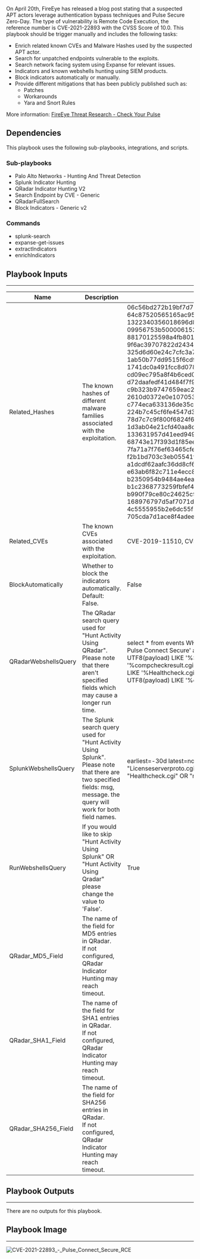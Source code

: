 On April 20th, FireEye has released a blog post stating that a suspected APT actors leverage authentication bypass techniques and Pulse Secure Zero-Day. 
The type of vulnerability is Remote Code Execution, the reference number is CVE-2021-22893 with the CVSS Score of 10.0.
This playbook should be trigger manually and includes the following tasks:

* Enrich related known CVEs and Malware Hashes used by the suspected APT actor.
* Search for unpatched endpoints vulnerable to the exploits.
* Search network facing system using Expanse for relevant issues.
* Indicators and known webshells hunting using SIEM products.
* Block indicators automatically or manually.
* Provide different mitigations that has been publicly published such as:
    * Patches
    * Workarounds
    * Yara and Snort Rules

More information:
[FireEye Threat Research - Check Your Pulse](https://www.fireeye.com/blog/threat-research/2021/04/suspected-apt-actors-leverage-bypass-techniques-pulse-secure-zero-day.html)


## Dependencies
This playbook uses the following sub-playbooks, integrations, and scripts.

### Sub-playbooks
* Palo Alto Networks - Hunting And Threat Detection
* Splunk Indicator Hunting
* QRadar Indicator Hunting V2
* Search Endpoint by CVE - Generic
* QRadarFullSearch
* Block Indicators - Generic v2

### Commands
* splunk-search
* expanse-get-issues
* extractIndicators
* enrichIndicators

## Playbook Inputs
---

| **Name** | **Description** | **Default Value** | **Required** |
| --- | --- | --- | --- |
| Related_Hashes | The known hashes of different malware families associated with the exploitation. | 06c56bd272b19bf7d7207443693cd1fc774408c4ca56744577b11fee550c23f7, 64c87520565165ac95b74d6450b3ab8379544933dd3e2f2c4dc9b03a3ec570a7, 1322340356018696d853e0ac6f7ce3a2, 09956753b5000061524d204000000001, 88170125598a4fb801102ad56494a773895059ac8550a983fdd2ef429653f079, 9f6ac39707822d243445e30d27b8404466aa69c61119d5308785bf4a464a9ebd, 325d6d60e24c7cfc3a782839d85ce08c8d3bb27c, 1ab50b77dd9515f6cd9ed07d1d3176ba4627a292dc4a21b16ac9d211353818bd, 1741dc0a491fcc8d078220ac9628152668d3370b92a8eae258e34ba28c6473b9, cd09ec795a8f4b6ced003500a44d810f49943514e2f92c81ab96c33e1c0fbd68, d72daafedf41d484f7f9816f7f076a9249a6808f1899649b7daa22c0447bb37b, c9b323b9747659eac25cec078895d75f016e26a8b5858567c7fb945b7321722c, 2610d0372e0e107053bc001d278ef71f08562e5610691f18b978123c499a74d8, c774eca633136de35c9d2cd339a3b5d29f00f761657ea2aa438de4f33e4bbba4, 224b7c45cf6fe4547d3ea66a12c30f3cb4c601b0a80744154697094e73dbd450, 78d7c7c9f800f6824f63a99d935a4ad0112f97953d8c100deb29dae24d7da282, 1d3ab04e21cfd40aa8d4300a359a09e3b520d39b1496be1e4bc91ae1f6730ecc, 133631957d41eed9496ac2774793283ce26f8772de226e7f520d26667b51481a, 68743e17f393d1f85ee937dffacc91e081b5f6f43477111ac96aa9d44826e4d2, 7fa71a7f76ef63465cfeacf58217e0b66fc71bc81d37c44380a6f572b8a3ec7a, f2b1bd703c3eb05541ff84ec375573cbdc70309ccb82aac04b72db205d718e90, a1dcdf62aafc36dd8cf64774dea80d79fb4e24ba2a82adf4d944d9186acd1cc1, e63ab6f82c711e4ecc8f5b36046eb7ea216f41eb90158165b82a6c90560ea415, b2350954b9484ae4eac42b95fae6edf7a126169d0b93d79f49d36c5e6497062a, b1c2368773259fbfef425e0bb716be958faa7e74b3282138059f511011d3afd9, b990f79ce80c24625c97810cb8f161eafdcb10f1b8d9d538df4ca9be387c35e4, 168976797d5af7071df257e91fcc31ce1d6e59c72ca9e2f50c8b5b3177ad83cc, 4c5555955b2e6dc55f52b0c1a3326f3d07b325b112060329c503b294208960ec, 705cda7d1ace8f4adeec5502aa311620b8d6c64046a1aed2ae833e2f2835154f | Optional |
| Related_CVEs | The known CVEs associated with the exploitation. | CVE-2019-11510, CVE-2020-8260, CVE-2020-8243, CVE-2021-22893 | Optional |
| BlockAutomatically | Whether to block the indicators automatically.<br/>Default: False. | False | Optional |
| QRadarWebshellsQuery | The QRadar search query used for "Hunt Activity Using QRadar".<br/>Please note that there aren't specified fields which may cause a longer run time. | select * from events WHERE LogSourceTypeName(deviceType) = 'Pulse Secure Pulse Connect Secure' and ( UTF8(payload) LIKE '%Licenseserverproto.cgi%' or UTF8(payload) LIKE '%Secid_canceltoken.cgi%' or UTF8(payload) LIKE '%compcheckresult.cgi%' or UTF8(payload) LIKE '%Login.cgi%' or UTF8(payload) LIKE '%Healthcheck.cgi%' or UTF8(payload) LIKE '%meeting_testjs.cgi%' or UTF8(payload) LIKE '%compcheckjava.cgi%') | Optional |
| SplunkWebshellsQuery | The Splunk search query used for "Hunt Activity Using Splunk".<br/>Please note that there are two specified fields: msg, message. the query will work for both field names. | earliest=-30d latest=now index=* sourcetype=pulse:connectsecure "Licenseserverproto.cgi" OR "Secid_canceltoken.cgi" OR "compcheckresult.cgi" OR "Healthcheck.cgi" OR "meeting_testjs.cgi" OR "compcheckjava.cgi" | Optional |
| RunWebshellsQuery | If you would like to skip "Hunt Activity Using Splunk" OR "Hunt Activity Using Qradar" please change the value to 'False'. | True | Optional |
| QRadar_MD5_Field | The name of the field for MD5 entries in QRadar.<br/>If not configured, QRadar Indicator Hunting may reach timeout. |  | Optional |
| QRadar_SHA1_Field | The name of the field for SHA1 entries in QRadar.<br/>If not configured, QRadar Indicator Hunting may reach timeout. |  | Optional |
| QRadar_SHA256_Field | The name of the field for SHA256 entries in QRadar.<br/>If not configured, QRadar Indicator Hunting may reach timeout. |  | Optional |

## Playbook Outputs
---
There are no outputs for this playbook.

## Playbook Image
---
![CVE-2021-22893_-_Pulse_Connect_Secure_RCE](https://raw.githubusercontent.com/demisto/content/ff3c793283fa95c7a8d73c98f12a1027c6674e2e/Packs/AdvisoriesResponse/doc_files/Suspected_APT_Actors_Leverage_Authentication_Bypass_Techniques_and_Pulse_Secure_Zero-Day.png)